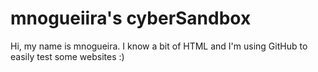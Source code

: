 # mnogueiira's cyberSandbox
Hi, my name is mnogueira. I know a bit of HTML and I'm using GitHub to easily test some websites :)